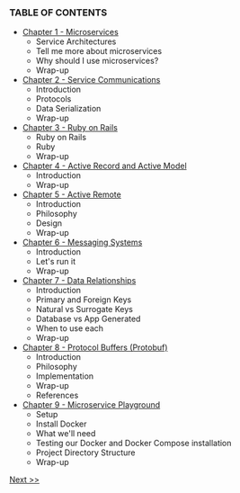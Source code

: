 ### TABLE OF CONTENTS

* [Chapter 1 - Microservices](020-chapter-01.md)
  * Service Architectures
  * Tell me more about microservices
  * Why should I use microservices?
  * Wrap-up
* [Chapter 2 - Service Communications](030-chapter-02.md)
  * Introduction
  * Protocols
  * Data Serialization
  * Wrap-up
* [Chapter 3 - Ruby on Rails](040-chapter-03.md)
  * Ruby on Rails
  * Ruby
  * Wrap-up
* [Chapter 4 - Active Record and Active Model](050-chapter-04.md)
  * Introduction
  * Wrap-up
* [Chapter 5 - Active Remote](060-chapter-05.md)
  * Introduction
  * Philosophy
  * Design
  * Wrap-up
* [Chapter 6 - Messaging Systems](070-chapter-06.md)
  * Introduction
  * Let's run it
  * Wrap-up
* [Chapter 7 - Data Relationships](080-chapter-07.md)
  * Introduction
  * Primary and Foreign Keys
  * Natural vs Surrogate Keys
  * Database vs App Generated
  * When to use each
  * Wrap-up
* [Chapter 8 - Protocol Buffers (Protobuf)](090-chapter-08.md)
  * Introduction
  * Philosophy
  * Implementation
  * Wrap-up
  * References
* [Chapter 9 - Microservice Playground](100-chapter-09.md)
  * Setup
  * Install Docker
  * What we'll need
  * Testing our Docker and Docker Compose installation
  * Project Directory Structure
  * Wrap-up

[Next >>](010-chapter-00.md)

